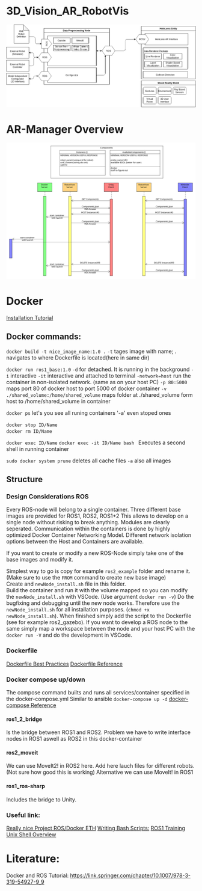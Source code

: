 # 3D_Vision_AR_RobotVis
![](project_overview.png)
# AR-Manager Overview
![](OverviewARManagerREST.svg)
# Docker 
[Installation Tutorial](https://docs.docker.com/install/linux/docker-ce/ubuntu)
## Docker commands:
```docker build -t nice_image_name:1.0 .```
`-t` tages image with name; . navigates to where Dockerfile is located(here in same dir)

```docker run ros1_base:1.0```
`-d` for detached. It is running in the background
`-i` interactive
`-it` interactive and attached to terminal
`-network=host` run the container in non-isolated network. (same as on your host PC)
`-p 80:5000` maps port 80 of docker host to port 5000 of docker container
`-v ./shared_volume:/home/shared_volume` maps folder at ./shared_volume form host to /home/shared_volume in container

```docker ps``` let's you see all runing containers
'-a' even stoped ones

```docker stop ID/Name```  
```docker rm ID/Name```

```docker exec ID/Name```
```docker exec -it ID/Name bash ``` Executes a second shell in running container

```sudo docker system prune``` deletes all cache files 
`-a` also all images
## Structure
### Design Considerations ROS
Every ROS-node will belong to a single container. 
Three different base images are provided for ROS1, ROS2, ROS1+2
This allows to develop on a single node without risking to break anything.
Modules are clearly seperated. 
Communication within the containers is done by highly optimized Docker Container Networking Model.
Different network isolation options between the Host and Containers are available.

If you want to create or modify a new ROS-Node simply take one of the base images and modify it.

Simplest way to go is copy for example `ros2_example` folder and rename it.
(Make sure to use the `FROM` command to create new base image)  
Create and `newNode_install.sh` file in this folder.  
Build the container and run it with the volume mapped so you can modify the `newNode_install.sh` with VSCode. (Use argument `docker run -v`) Do the bugfixing and debugging until the new node works. Therefore use the `newNode_install.sh` for all installation purposes. (`chmod +x newNode_install.sh`). When finished simply add the script to the Dockerfile (see for example ros2_gazebo). If you want to develop a ROS node to the same simply map a workspace between the node and your host PC with the `docker run -V` and do the development in VSCode. 
### Dockerfile 
[Dockerfile Best Practices](https://docs.docker.com/develop/develop-images/dockerfile_best-practices/)
[Dockerfile Reference](https://docs.docker.com/engine/reference/builder/)
### Docker compose up/down
The compose command builts and runs all services/container specified in the docker-compose.yml
Similar to ansible
`docker-compose up -d`
[docker-compose Reference](https://docs.docker.com/compose/compose-file/)

#### ros1_2_bridge 
Is the bridge between ROS1 and ROS2. Problem we have to write interface nodes in ROS1 aswell as ROS2 in this docker-container

#### ros2_moveit 
We can use MoveIt2! in ROS2 here. 
Add here lauch files for different robots. (Not sure how good this is working)
Alternative we can use MoveIt! in ROS1

#### ros1_ros-sharp 
Includes the bridge to Unity.

### Useful link:
[Really nice Project ROS/Docker ETH](https://github.com/gramaziokohler/ros_docker)
[Writing Bash Scripts:](https://devhints.io/bash)
[ROS1 Training](https://industrial-training-master.readthedocs.io/en/melodic/_source/session1/Installing-Existing-Packages.html)
[Unix Shell Overview](https://swcarpentry.github.io/shell-novice/reference/)


# Literature:
Docker and ROS Tutorial: https://link.springer.com/chapter/10.1007/978-3-319-54927-9_9


